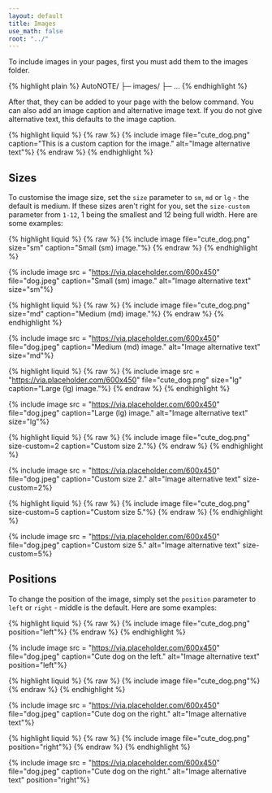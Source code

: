 ```yaml
---
layout: default
title: Images
use_math: false
root: "../"
---
```


To include images in your pages, first you must add them to the images folder.

{% highlight plain %}
AutoNOTE/
├─ images/
   ├─ ...
{% endhighlight %}

After that, they can be added to your page with the below command. You can also add an image caption and alternative image text. If you do not give alternative text, this defaults to the image caption. 

{% highlight liquid %}
{% raw %}
{% include image file="cute_dog.png" caption="This is a custom caption for the image." alt="Image alternative text"%}
{% endraw %}
{% endhighlight %}

## Sizes
To customise the image size, set the `size` parameter to `sm`, `md` or `lg` - the default is medium. If these sizes aren't right for you, set the `size-custom` parameter from `1-12`, 1 being the smallest and 12 being full width. Here are some examples:


{% highlight liquid %}
{% raw %}
{% include image file="cute_dog.png" size="sm" caption="Small (sm) image."%}
{% endraw %}
{% endhighlight %}

{% include image src = "https://via.placeholder.com/600x450" file="dog.jpeg" caption="Small (sm) image." alt="Image alternative text" size="sm"%}

{% highlight liquid %}
{% raw %}
{% include image file="cute_dog.png" size="md" caption="Medium (md) image."%}
{% endraw %}
{% endhighlight %}

{% include image src = "https://via.placeholder.com/600x450" file="dog.jpeg" caption="Medium (md) image." alt="Image alternative text" size="md"%}

{% highlight liquid %}
{% raw %}
{% include image src = "https://via.placeholder.com/600x450" file="cute_dog.png" size="lg" caption="Large (lg) image."%}
{% endraw %}
{% endhighlight %}

{% include image src = "https://via.placeholder.com/600x450" file="dog.jpeg" caption="Large (lg) image." alt="Image alternative text" size="lg"%}

{% highlight liquid %}
{% raw %}
{% include image file="cute_dog.png" size-custom=2 caption="Custom size 2."%}
{% endraw %}
{% endhighlight %}

{% include image src = "https://via.placeholder.com/600x450" file="dog.jpeg" caption="Custom size 2." alt="Image alternative text" size-custom=2%}

{% highlight liquid %}
{% raw %}
{% include image file="cute_dog.png" size-custom=5 caption="Custom size 5."%}
{% endraw %}
{% endhighlight %}

{% include image src = "https://via.placeholder.com/600x450" file="dog.jpeg" caption="Custom size 5." alt="Image alternative text" size-custom=5%}
## Positions

To change the position of the image, simply set the `position` parameter to `left` or `right` - middle is the default.  Here are some examples: 

{% highlight liquid %}
{% raw %}
{% include image file="cute_dog.png" position="left"%}
{% endraw %}
{% endhighlight %}

{% include image src = "https://via.placeholder.com/600x450" file="dog.jpeg" caption="Cute dog on the left." alt="Image alternative text" position="left"%}

{% highlight liquid %}
{% raw %}
{% include image file="cute_dog.png"%}
{% endraw %}
{% endhighlight %}

{% include image src = "https://via.placeholder.com/600x450" file="dog.jpeg" caption="Cute dog on the right." alt="Image alternative text"%}

{% highlight liquid %}
{% raw %}
{% include image file="cute_dog.png" position="right"%}
{% endraw %}
{% endhighlight %}

{% include image src = "https://via.placeholder.com/600x450" file="dog.jpeg" caption="Cute dog on the right." alt="Image alternative text" position="right"%}
